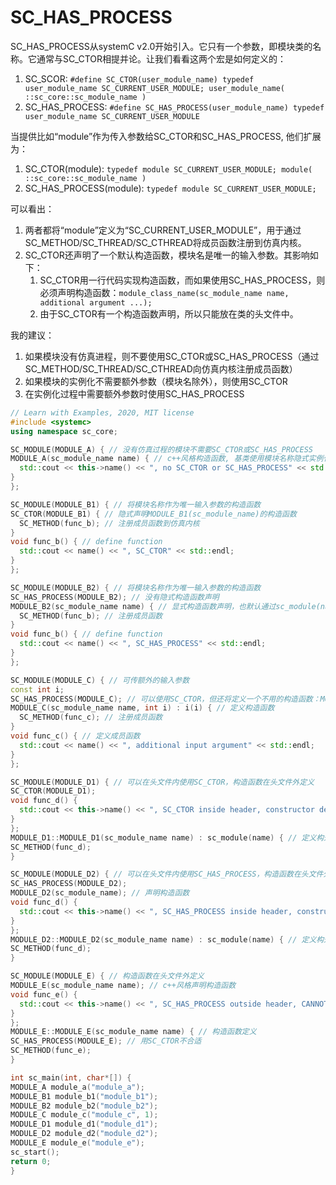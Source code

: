# SC_HAS_PROCESS

SC_HAS_PROCESS从systemC v2.0开始引入。它只有一个参数，即模块类的名称。它通常与SC_CTOR相提并论。让我们看看这两个宏是如何定义的：

1. SC_SCOR: `#define SC_CTOR(user_module_name) typedef user_module_name SC_CURRENT_USER_MODULE; user_module_name( ::sc_core::sc_module_name )`
2. SC_HAS_PROCESS: `#define SC_HAS_PROCESS(user_module_name) typedef user_module_name SC_CURRENT_USER_MODULE`

当提供比如“module”作为传入参数给SC_CTOR和SC_HAS_PROCESS, 他们扩展为：

1. SC_CTOR(module): `typedef module SC_CURRENT_USER_MODULE; module( ::sc_core::sc_module_name )`
2. SC_HAS_PROCESS(module): `typedef module SC_CURRENT_USER_MODULE;`

可以看出：

1. 两者都将“module”定义为“SC_CURRENT_USER_MODULE”，用于通过 SC_METHOD/SC_THREAD/SC_CTHREAD将成员函数注册到仿真内核。
2. SC_CTOR还声明了一个默认构造函数，模块名是唯一的输入参数。其影响如下：  
    1. SC_CTOR用一行代码实现构造函数，而如果使用SC_HAS_PROCESS，则必须声明构造函数：`module_class_name(sc_module_name name, additional argument ...);`
    2. 由于SC_CTOR有一个构造函数声明，所以只能放在类的头文件中。

我的建议：  

1. 如果模块没有仿真进程，则不要使用SC_CTOR或SC_HAS_PROCESS（通过 SC_METHOD/SC_THREAD/SC_CTHREAD向仿真内核注册成员函数）
2. 如果模块的实例化不需要额外参数（模块名除外），则使用SC_CTOR
3. 在实例化过程中需要额外参数时使用SC_HAS_PROCESS

  ```c++
  // Learn with Examples, 2020, MIT license
#include <systemc>
using namespace sc_core;

SC_MODULE(MODULE_A) { // 没有仿真过程的模块不需要SC_CTOR或SC_HAS_PROCESS
  MODULE_A(sc_module_name name) { // c++风格构造函数, 基类使用模块名称隐式实例化
    std::cout << this->name() << ", no SC_CTOR or SC_HAS_PROCESS" << std::endl;
  }
};

SC_MODULE(MODULE_B1) { // 将模块名称作为唯一输入参数的构造函数
  SC_CTOR(MODULE_B1) { // 隐式声明MODULE_B1(sc_module_name)的构造函数
    SC_METHOD(func_b); // 注册成员函数到仿真内核
  }
  void func_b() { // define function
    std::cout << name() << ", SC_CTOR" << std::endl;
  }
};

SC_MODULE(MODULE_B2) { // 将模块名称作为唯一输入参数的构造函数
  SC_HAS_PROCESS(MODULE_B2); // 没有隐式构造函数声明
  MODULE_B2(sc_module_name name) { // 显式构造函数声明，也默认通过sc_module(name)实例化基类
    SC_METHOD(func_b); // 注册成员函数
  }
  void func_b() { // define function
    std::cout << name() << ", SC_HAS_PROCESS" << std::endl;
  }
};

SC_MODULE(MODULE_C) { // 可传额外的输入参数
  const int i;
  SC_HAS_PROCESS(MODULE_C); // 可以使用SC_CTOR，但还将定义一个不用的构造函数：MODULE_A(sc_module_name)
  MODULE_C(sc_module_name name, int i) : i(i) { // 定义构造函数
    SC_METHOD(func_c); // 注册成员函数
  }
  void func_c() { // 定义成员函数
    std::cout << name() << ", additional input argument" << std::endl;
  }
};

SC_MODULE(MODULE_D1) { // 可以在头文件内使用SC_CTOR，构造函数在头文件外定义
  SC_CTOR(MODULE_D1);
  void func_d() {
    std::cout << this->name() << ", SC_CTOR inside header, constructor defined outside header" << std::endl;
  }
};
MODULE_D1::MODULE_D1(sc_module_name name) : sc_module(name) { // 定义构造函数，有没有"sc_module(name)"都可
  SC_METHOD(func_d);
}

SC_MODULE(MODULE_D2) { // 可以在头文件内使用SC_HAS_PROCESS，构造函数在头文件外定义
  SC_HAS_PROCESS(MODULE_D2);
  MODULE_D2(sc_module_name); // 声明构造函数
  void func_d() {
    std::cout << this->name() << ", SC_HAS_PROCESS inside header, constructor defined outside header" << std::endl;
  }
};
MODULE_D2::MODULE_D2(sc_module_name name) : sc_module(name) { // 定义构造函数，有没有"sc_module(name)"都可
  SC_METHOD(func_d);
}

SC_MODULE(MODULE_E) { // 构造函数在头文件外定义
  MODULE_E(sc_module_name name); // c++风格声明构造函数
  void func_e() {
    std::cout << this->name() << ", SC_HAS_PROCESS outside header, CANNOT use SC_CTOR" << std::endl;
  }
};
MODULE_E::MODULE_E(sc_module_name name) { // 构造函数定义
  SC_HAS_PROCESS(MODULE_E); // 用SC_CTOR不合适
  SC_METHOD(func_e);
}

int sc_main(int, char*[]) {
  MODULE_A module_a("module_a");
  MODULE_B1 module_b1("module_b1");
  MODULE_B2 module_b2("module_b2");
  MODULE_C module_c("module_c", 1);
  MODULE_D1 module_d1("module_d1");
  MODULE_D2 module_d2("module_d2");
  MODULE_E module_e("module_e");
  sc_start();
  return 0;
}
```  
